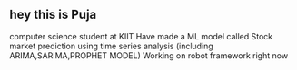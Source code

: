 ## hey this is Puja


computer science student at KIIT
Have made a ML model called Stock market prediction using time series analysis (including ARIMA,SARIMA,PROPHET MODEL)
Working on robot framework right now
